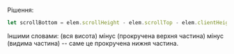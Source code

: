 Рішення:

```js
let scrollBottom = elem.scrollHeight - elem.scrollTop - elem.clientHeight;
```

Іншими словами: (вся висота) мінус (прокручена верхня частина) мінус (видима частина) -- саме це прокручена нижня частина.
